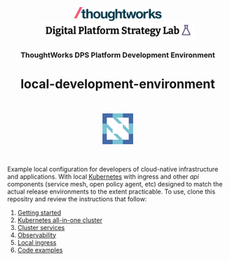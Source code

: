 
<div align="center">
	<p>
		<img alt="Thoughtworks Logo" src="https://raw.githubusercontent.com/ThoughtWorks-DPS/static/master/thoughtworks_flamingo_wave.png?sanitize=true" width=200 />
    <br />
		<img alt="DPS Title" src="https://raw.githubusercontent.com/ThoughtWorks-DPS/static/master/dps_lab_title.png?sanitize=true" width=350/>
	</p>
  <h3>ThoughtWorks DPS Platform Development Environment</h3>
  <h1>local-development-environment</h1>
</div>
<br />
<div align="center">
	<p>
		<img alt="CNCF Logo" src="https://raw.githubusercontent.com/ThoughtWorks-DPS/static/master/cncf.png?sanitize=true" width="70" />
	</p>
</div>
<br />


Example local configuration for developers of cloud-native infrastructure and applications. With local [Kubernetes](https://kubernetes.io) with ingress and other _api_ components (service mesh, open policy agent, etc) designed to match the actual release environments to the extent practicable. To use, clone this repositry and review the instructions that follow:  

1. [Getting started](doc/getting_started.md)  
2. [Kubernetes all-in-one cluster](doc/kubernetes.md)  
3. [Cluster services](doc/services.md)  
4. [Observability](doc/observability.md)  
5. [Local ingress](doc/ingress.md)  
6. [Code examples](doc/examples.md)  


